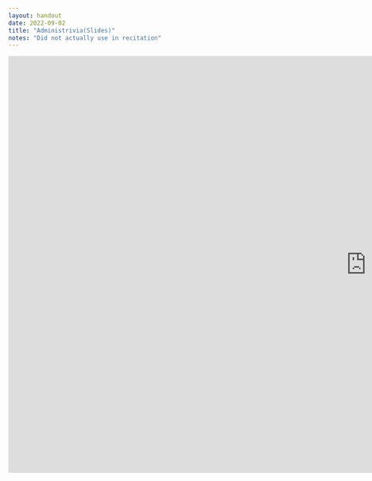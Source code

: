```yaml
---
layout: handout
date: 2022-09-02
title: "Administrivia(Slides)"
notes: "Did not actually use in recitation"
---
```

<iframe src="https://docs.google.com/presentation/d/e/2PACX-1vRF8JSJMu6tr0jRPOBNRPW_Ttcr_ACZKUZkXtgsjGpP1kufQQ3Iwr3UVNYDqBvBbcN8hhG6px83LeJH/embed?start=false&loop=false&delayms=60000" frameborder="0" width="1440" height="839" allowfullscreen="true" mozallowfullscreen="true" webkitallowfullscreen="true"></iframe>